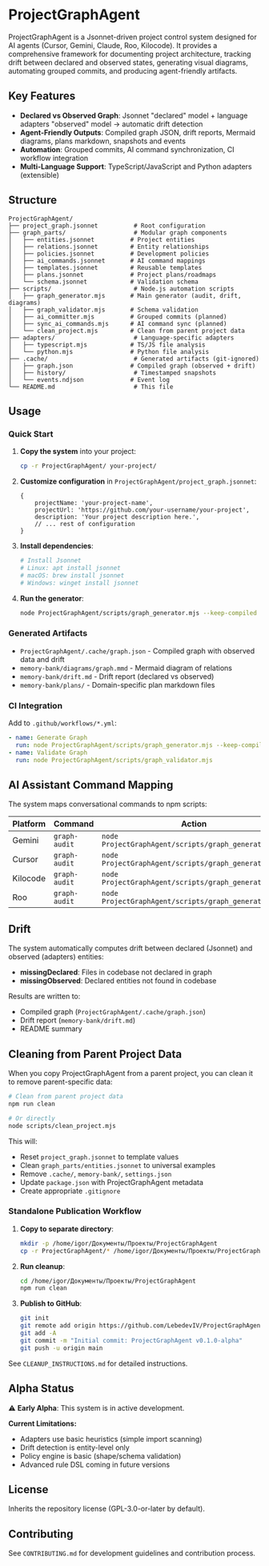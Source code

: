 # ProjectGraphAgent

ProjectGraphAgent is a Jsonnet-driven project control system designed for AI agents (Cursor, Gemini, Claude, Roo, Kilocode). It provides a comprehensive framework for documenting project architecture, tracking drift between declared and observed states, generating visual diagrams, automating grouped commits, and producing agent-friendly artifacts.

## Key Features

- **Declared vs Observed Graph**: Jsonnet "declared" model + language adapters "observed" model → automatic drift detection
- **Agent-Friendly Outputs**: Compiled graph JSON, drift reports, Mermaid diagrams, plans markdown, snapshots and events
- **Automation**: Grouped commits, AI command synchronization, CI workflow integration
- **Multi-Language Support**: TypeScript/JavaScript and Python adapters (extensible)

## Structure

```
ProjectGraphAgent/
├── project_graph.jsonnet          # Root configuration
├── graph_parts/                   # Modular graph components
│   ├── entities.jsonnet          # Project entities
│   ├── relations.jsonnet         # Entity relationships
│   ├── policies.jsonnet          # Development policies
│   ├── ai_commands.jsonnet       # AI command mappings
│   ├── templates.jsonnet         # Reusable templates
│   ├── plans.jsonnet             # Project plans/roadmaps
│   └── schema.jsonnet            # Validation schema
├── scripts/                       # Node.js automation scripts
│   ├── graph_generator.mjs       # Main generator (audit, drift, diagrams)
│   ├── graph_validator.mjs       # Schema validation
│   ├── ai_committer.mjs          # Grouped commits (planned)
│   ├── sync_ai_commands.mjs      # AI command sync (planned)
│   └── clean_project.mjs         # Clean from parent project data
├── adapters/                      # Language-specific adapters
│   ├── typescript.mjs            # TS/JS file analysis
│   └── python.mjs                # Python file analysis
├── .cache/                        # Generated artifacts (git-ignored)
│   ├── graph.json                # Compiled graph (observed + drift)
│   ├── history/                   # Timestamped snapshots
│   └── events.ndjson             # Event log
└── README.md                      # This file
```

## Usage

### Quick Start

1. **Copy the system** into your project:
   ```bash
   cp -r ProjectGraphAgent/ your-project/
   ```

2. **Customize configuration** in `ProjectGraphAgent/project_graph.jsonnet`:
   ```jsonnet
   {
       projectName: 'your-project-name',
       projectUrl: 'https://github.com/your-username/your-project',
       description: 'Your project description here.',
       // ... rest of configuration
   }
   ```

3. **Install dependencies**:
   ```bash
   # Install Jsonnet
   # Linux: apt install jsonnet
   # macOS: brew install jsonnet
   # Windows: winget install jsonnet
   ```

4. **Run the generator**:
   ```bash
   node ProjectGraphAgent/scripts/graph_generator.mjs --keep-compiled
   ```

### Generated Artifacts

- `ProjectGraphAgent/.cache/graph.json` - Compiled graph with observed data and drift
- `memory-bank/diagrams/graph.mmd` - Mermaid diagram of relations
- `memory-bank/drift.md` - Drift report (declared vs observed)
- `memory-bank/plans/` - Domain-specific plan markdown files

### CI Integration

Add to `.github/workflows/*.yml`:
```yaml
- name: Generate Graph
  run: node ProjectGraphAgent/scripts/graph_generator.mjs --keep-compiled
- name: Validate Graph
  run: node ProjectGraphAgent/scripts/graph_validator.mjs
```

## AI Assistant Command Mapping

The system maps conversational commands to npm scripts:

| Platform | Command | Action |
|----------|---------|--------|
| Gemini | `graph-audit` | `node ProjectGraphAgent/scripts/graph_generator.mjs` |
| Cursor | `graph-audit` | `node ProjectGraphAgent/scripts/graph_generator.mjs` |
| Kilocode | `graph-audit` | `node ProjectGraphAgent/scripts/graph_generator.mjs` |
| Roo | `graph-audit` | `node ProjectGraphAgent/scripts/graph_generator.mjs` |

## Drift

The system automatically computes drift between declared (Jsonnet) and observed (adapters) entities:

- **missingDeclared**: Files in codebase not declared in graph
- **missingObserved**: Declared entities not found in codebase

Results are written to:
- Compiled graph (`ProjectGraphAgent/.cache/graph.json`)
- Drift report (`memory-bank/drift.md`)
- README summary

## Cleaning from Parent Project Data

When you copy ProjectGraphAgent from a parent project, you can clean it to remove parent-specific data:

```bash
# Clean from parent project data
npm run clean

# Or directly
node scripts/clean_project.mjs
```

This will:
- Reset `project_graph.jsonnet` to template values
- Clean `graph_parts/entities.jsonnet` to universal examples
- Remove `.cache/`, `memory-bank/`, `settings.json`
- Update `package.json` with ProjectGraphAgent metadata
- Create appropriate `.gitignore`

### Standalone Publication Workflow

1. **Copy to separate directory**:
   ```bash
   mkdir -p /home/igor/Документы/Проекты/ProjectGraphAgent
   cp -r ProjectGraphAgent/* /home/igor/Документы/Проекты/ProjectGraphAgent/
   ```

2. **Run cleanup**:
   ```bash
   cd /home/igor/Документы/Проекты/ProjectGraphAgent
   npm run clean
   ```

3. **Publish to GitHub**:
   ```bash
   git init
   git remote add origin https://github.com/LebedevIV/ProjectGraphAgent.git
   git add -A
   git commit -m "Initial commit: ProjectGraphAgent v0.1.0-alpha"
   git push -u origin main
   ```

See `CLEANUP_INSTRUCTIONS.md` for detailed instructions.

## Alpha Status

⚠️ **Early Alpha**: This system is in active development.

**Current Limitations:**
- Adapters use basic heuristics (simple import scanning)
- Drift detection is entity-level only
- Policy engine is basic (shape/schema validation)
- Advanced rule DSL coming in future versions

## License

Inherits the repository license (GPL-3.0-or-later by default).

## Contributing

See `CONTRIBUTING.md` for development guidelines and contribution process.

